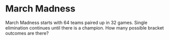 # March Madness

March Madness starts with 64 teams paired up in 32 games. Single elimination continues until there is a champion. How many possible bracket outcomes are there?

